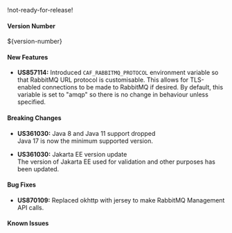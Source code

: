!not-ready-for-release!

#### Version Number
${version-number}

#### New Features
- **US857114:** Introduced `CAF_RABBITMQ_PROTOCOL` environment variable so that RabbitMQ URL protocol is customisable.
        This allows for TLS-enabled connections to be made to RabbitMQ if desired.
        By default, this variable is set to "amqp" so there is no change in behaviour unless specified.

#### Breaking Changes
- **US361030:** Java 8 and Java 11 support dropped  
  Java 17 is now the minimum supported version.

- **US361030:** Jakarta EE version update  
  The version of Jakarta EE used for validation and other purposes has been updated.

#### Bug Fixes
- **US870109:** Replaced okhttp with jersey to make RabbitMQ Management API calls.

#### Known Issues
